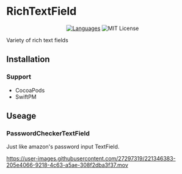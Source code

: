 # RichTextField
<p align="center">
  <a href="https://developer.apple.com/swift"><img alt="Languages" src="https://img.shields.io/badge/language-swift-78909C.svg"/></a>
  <img alt="MIT License" src="http://img.shields.io/badge/license-MIT-blue.svg"/></a>
</p>
Variety of rich text fields

## Installation
### Support 

- CocoaPods
- SwiftPM

## Useage


### PasswordCheckerTextField
Just like amazon's password input TextField.

https://user-images.githubusercontent.com/27297319/221346383-205e4066-9218-4c63-a5ae-308f2dba3f37.mov

